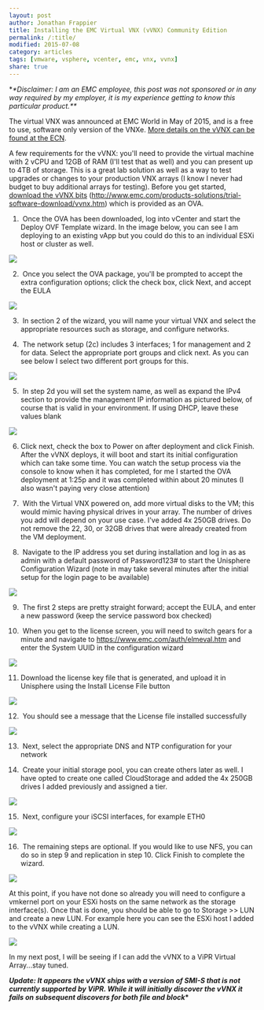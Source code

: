 ```yaml
---
layout: post
author: Jonathan Frappier
title: Installing the EMC Virtual VNX (vVNX) Community Edition
permalink: /:title/
modified: 2015-07-08
category: articles
tags: [vmware, vsphere, vcenter, emc, vnx, vvnx]
share: true
---
```

*<em>*Disclaimer: I am an EMC employee, this post was not sponsored or in any way required by my employer, it is my experience getting to know this particular product.**</em>

The virtual VNX was announced at EMC World in May of 2015, and is a free to use, software only version of the VNXe. <a href="http://www.emc.com/products-solutions/trial-software-download/vvnx.htm" target="_blank">More details on the vVNX can be found at the ECN</a>.

A few requirements for the vVNX: you'll need to provide the virtual machine with 2 vCPU and 12GB of RAM (I'll test that as well) and you can present up to 4TB of storage. This is a great lab solution as well as a way to test upgrades or changes to your production VNX arrays (I know I never had budget to buy additional arrays for testing). Before you get started, <a href="http://www.emc.com/products-solutions/trial-software-download/vvnx.htm" target="_blank">download the vVNX bits</a> (http://www.emc.com/products-solutions/trial-software-download/vvnx.htm) which is provided as an OVA.

1.  Once the OVA has been downloaded, log into vCenter and start the Deploy OVF Template wizard. In the image below, you can see I am deploying to an existing vApp but you could do this to an individual ESXi host or cluster as well.

<img src="/images/fulls/1.deploy-ova.png" class="fit image">

2.  Once you select the OVA package, you'll be prompted to accept the extra configuration options; click the check box, click Next, and accept the EULA

<img src="/images/fulls/2.accept-config.png" class="fit image">

3.  In section 2 of the wizard, you will name your virtual VNX and select the appropriate resources such as storage, and configure networks.

4.  The network setup (2c) includes 3 interfaces; 1 for management and 2 for data. Select the appropriate port groups and click next. As you can see below I select two different port groups for this.

<img src="/images/fulls/3.network-setup.png" class="fit image">

5.  In step 2d you will set the system name, as well as expand the IPv4 section to provide the management IP information as pictured below, of course that is valid in your environment. If using DHCP, leave these values blank

<img src="/images/fulls/4-mgmt-network.png" class="fit image">

6. Click next, check the box to Power on after deployment and click Finish. After the vVNX deploys, it will boot and start its initial configuration which can take some time. You can watch the setup process via the console to know when it has completed, for me I started the OVA deployment at 1:25p and it was completed within about 20 minutes (I also wasn't paying very close attention)

7.  With the Virtual VNX powered on, add more virtual disks to the VM; this would mimic having physical drives in your array. The number of drives you add will depend on your use case. I've added 4x 250GB drives. Do not remove the 22, 30, or 32GB drives that were already created from the VM deployment.

8.  Navigate to the IP address you set during installation and log in as as admin with a default password of Password123# to start the Unisphere Configuration Wizard (note in may take several minutes after the initial setup for the login page to be available)

<img src="/images/fulls/5.unisphere-config-wiz.png" class="fit image">

9.  The first 2 steps are pretty straight forward; accept the EULA, and enter a new password (keep the service password box checked)

10.  When you get to the license screen, you will need to switch gears for a minute and navigate to https://www.emc.com/auth/elmeval.htm and enter the System UUID in the configuration wizard

<img src="/images/fulls/6.uuid_.jpg" class="fit image">

11. Download the license key file that is generated, and upload it in Unisphere using the Install License File button

<img src="/images/fulls/7.download.jpg" class="fit image">

12.  You should see a message that the License file installed successfully

<img src="/images/fulls/8.lic-file-installed.png" class="fit image">

13.  Next, select the appropriate DNS and NTP configuration for your network

14.  Create your initial storage pool, you can create others later as well. I have opted to create one called CloudStorage and added the 4x 250GB drives I added previously and assigned a tier.

<img src="/images/fulls/9.storage-pool.png" class="fit image">

15.  Next, configure your iSCSI interfaces, for example ETH0

<img src="/images/fulls/10.iscsi_.png" class="fit image">

16.  The remaining steps are optional. If you would like to use NFS, you can do so in step 9 and replication in step 10. Click Finish to complete the wizard.

<img src="/images/fulls/11.finish.png" class="fit image">

At this point, if you have not done so already you will need to configure a vmkernel port on your ESXi hosts on the same network as the storage interface(s). Once that is done, you should be able to go to Storage &gt;&gt; LUN and create a new LUN. For example here you can see the ESXi host I added to the vVNX while creating a LUN.

<img src="/images/fulls/12.add-lun.png" class="fit image">

In my next post, I will be seeing if I can add the vVNX to a ViPR Virtual Array...stay tuned.

<strong>*Update: It appears the vVNX ships with a version of SMI-S that is not currently supported by ViPR. While it will initially discover the vVNX it fails on subsequent discovers for both file and block**</strong>